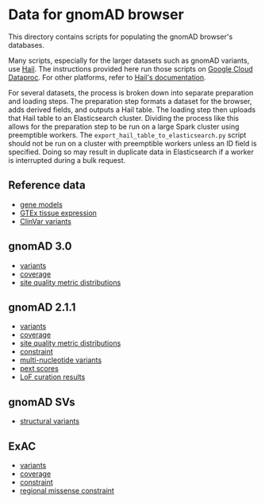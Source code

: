 # Data for gnomAD browser

This directory contains scripts for populating the gnomAD browser's databases.

Many scripts, especially for the larger datasets such as gnomAD variants, use
[Hail](https://hail.is/). The instructions provided here run those scripts on
[Google Cloud Dataproc](https://cloud.google.com/dataproc/). For other platforms,
refer to [Hail's documentation](https://hail.is/docs/0.2/getting_started.html#installation).

For several datasets, the process is broken down into separate preparation and
loading steps. The preparation step formats a dataset for the browser, adds
derived fields, and outputs a Hail table. The loading step then uploads that
Hail table to an Elasticsearch cluster. Dividing the process like this allows
for the preparation step to be run on a large Spark cluster using preemptible
workers. The `export_hail_table_to_elasticsearch.py` script should not be run
on a cluster with preemptible workers unless an ID field is specified. Doing
so may result in duplicate data in Elasticsearch if a worker is interrupted
during a bulk request.

## Reference data

* [gene models](./docs/gene_models.md)
* [GTEx tissue expression](./docs/gtex_tissue_expression.md)
* [ClinVar variants](./docs/clinvar.md)

## gnomAD 3.0

* [variants](./docs/gnomad_r3/variants.md)
* [coverage](./docs/gnomad_r3/coverage.md)
* [site quality metric distributions](./docs/gnomad_r3/site_quality_metric_distributions.md)

## gnomAD 2.1.1

* [variants](./docs/gnomad_r2_1/variants.md)
* [coverage](./docs/gnomad_r2_1/coverage.md)
* [site quality metric distributions](./docs/gnomad_r2_1/site_quality_metric_distributions.md)
* [constraint](./docs/gnomad_r2_1/constraint.md)
* [multi-nucleotide variants](./docs/gnomad_r2_1/mnvs.md)
* [pext scores](./docs/pext.md)
* [LoF curation results](./docs/gnomad_r2_1/lof_curation_results.md)

## gnomAD SVs

* [structural variants](./docs/gnomad_sv/sv.md)

## ExAC

* [variants](./docs/exac/variants.md)
* [coverage](./docs/exac/coverage.md)
* [constraint](./docs/exac/constraint.md)
* [regional missense constraint](./docs/exac/regional_missense_constraint.md)

